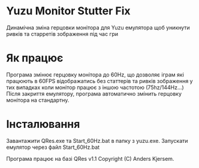 # Yuzu Monitor Stutter Fix
Динамічна зміна герцовки монітора для Yuzu емулятора щоб уникнути ривків та старретів зображення під час гри

# Як працює
Програма змінює герцовку монітора до 60Hz, що дозволяє іграм які працюють в 60FPS відображатись без статтерів та ривків зображення у тих випадках коли монітор працює з іншою частотою (75hz/144Hz...)
Після закриття емулятору, програма автоматично змінить герцовку монітора на стандартну.

# Інсталювання
Завантажити QRes.exe та Start_60Hz.bat в папку з yuzu.exe. 
Запускати емулятор через файл Start_60Hz.bat

Програма працює на базі QRes v1.1
Copyright (C) Anders Kjersem.
